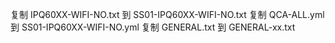 
复制 IPQ60XX-WIFI-NO.txt 到 SS01-IPQ60XX-WIFI-NO.txt
复制 QCA-ALL.yml 到 SS01-IPQ60XX-WIFI-NO.yml
复制 GENERAL.txt 到 GENERAL-xx.txt